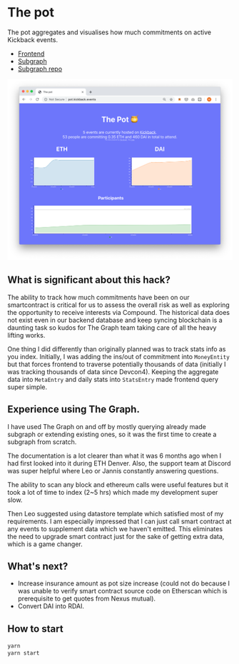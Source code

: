 # The pot

The pot aggregates and visualises how much commitments on active Kickback events.

- [Frontend](http://pot.kickback.events)
- [Subgraph](https://thegraph.com/explorer/subgraph/makoto/deployer)
- [Subgraph repo](https://github.com/makoto/deployer)

![screenshot](/screenshot.png?raw=true "Screenshot")


## What is significant about this hack?

The ability to track how much commitments have been on our smartcontract is critical for us to assess the overall risk as well as exploring the opportunity to receive interests via Compound.
The historical data does not exist even in our backend database and keep syncing blockchain is a daunting task so kudos for The Graph team taking care of all the heavy lifting works.

One thing I did differently than originally planned was to track stats info as you index.
Initially,   I was adding the ins/out of commitment into `MoneyEntity` but that forces frontend to traverse potentially thousands of data (initially I was tracking thousands of data since Devcon4). Keeping the aggregate data into `MetaEntry` and daily stats into `StatsEntry` made frontend query super simple.

## Experience using The Graph.

I have used The Graph on and off by mostly querying already made subgraph or extending existing ones, so it was the first time to create a subgraph from scratch.

The documentation is a lot clearer than what it was 6 months ago when I had first looked into it during ETH Denver. Also, the support team at Discord was super helpful where Leo or Jannis constantly answering questions.

The ability to scan any block and ethereum calls were useful features but it took a lot of time to index (2~5 hrs) which made my development super slow.

Then Leo suggested using datastore template which satisfied most of my requirements. I am especially impressed that I can just call smart contract at any events to supplement data which we haven't emitted. This eliminates the need to upgrade smart contract just for the sake of getting extra data, which is a game changer.

## What's next?

- Increase insurance amount as pot size increase (could not do because I was unable to verify smart contract source code on Etherscan which is prerequisite to get quotes from Nexus mutual).
- Convert DAI into RDAI.

## How to start

```
yarn
yarn start
```